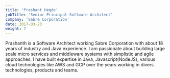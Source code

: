 ```yaml
---
title: 'Prashant Hegde'
jobTitle: 'Senior Principal Software Architect'
company: 'Sabre Corporation'
date: 2017-03-23
weight: 7
---
```

Prashanth is a Software Architect working Sabre Corporation with about 18 years of industry and Java experience. I am passionate about building large scale micro services and middleware systems with simplistic and agile approaches. I have built expertise in Java, Javascript(NodeJS), various cloud technologies like AWS and GCP over the years working in divers technologies, products and teams.
